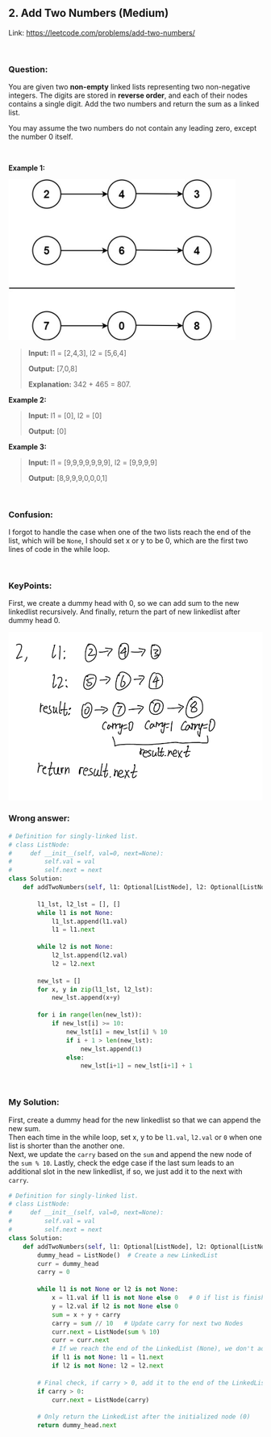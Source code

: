 ## 2. Add Two Numbers (Medium)

Link: https://leetcode.com/problems/add-two-numbers/

<br>

### Question:
You are given two **non-empty** linked lists representing two non-negative integers. The digits are stored in **reverse order**, and each of their nodes contains a single digit. Add the two numbers and return the sum as a linked list.

You may assume the two numbers do not contain any leading zero, except the number 0 itself.

<br>

**Example 1:**

<img src="images/addtwonumber1.jpg" alt="drawing" width="450"/>

> **Input:** l1 = [2,4,3], l2 = [5,6,4]
> 
> **Output:** [7,0,8]
>
> **Explanation:** 342 + 465 = 807.

**Example 2:**
> **Input:** l1 = [0], l2 = [0]
> 
> **Output:** [0]

**Example 3:**
> **Input:** l1 = [9,9,9,9,9,9,9], l2 = [9,9,9,9]
> 
> **Output:** [8,9,9,9,0,0,0,1]

<br>

### Confusion: 
I forgot to handle the case when one of the two lists reach the end of the list, which will be `None`, I should set x or y to be 0, which are the first two lines of code in the while loop.

<br>

### KeyPoints: 
First, we create a dummy head with 0, so we can add sum to the new linkedlist recursively. And finally, return the part of new linkedlist after dummy head 0.

<img src="images/addtwonumber1_2.png" alt="drawing" width="600"/>


<br>

### Wrong answer:
```python
# Definition for singly-linked list.
# class ListNode:
#     def __init__(self, val=0, next=None):
#         self.val = val
#         self.next = next
class Solution:
    def addTwoNumbers(self, l1: Optional[ListNode], l2: Optional[ListNode]) -> Optional[ListNode]:

        l1_lst, l2_lst = [], []
        while l1 is not None:
            l1_lst.append(l1.val)
            l1 = l1.next
            
        while l2 is not None:
            l2_lst.append(l2.val)
            l2 = l2.next

        new_lst = []
        for x, y in zip(l1_lst, l2_lst):
            new_lst.append(x+y)

        for i in range(len(new_lst)):
            if new_lst[i] >= 10:
                new_lst[i] = new_lst[i] % 10
                if i + 1 > len(new_lst):
                    new_lst.append(1)
                else:
                    new_lst[i+1] = new_lst[i+1] + 1
```

<br>

### My Solution:
First, create a dummy head for the new linkedlist so that we can append the new sum.  
Then each time in the while loop, set x, y to be `l1.val`, `l2.val` or `0` when one list is shorter than the another one.  
Next, we update the `carry` based on the `sum` and append the new node of the `sum % 10`.
Lastly, check the edge case if the last sum leads to an additional slot in the new linkedlist, if so, we just add it to the next with `carry`.
```python
# Definition for singly-linked list.
# class ListNode:
#     def __init__(self, val=0, next=None):
#         self.val = val
#         self.next = next
class Solution:
    def addTwoNumbers(self, l1: Optional[ListNode], l2: Optional[ListNode]) -> Optional[ListNode]:
        dummy_head = ListNode()  # Create a new LinkedList
        curr = dummy_head
        carry = 0
        
        while l1 is not None or l2 is not None:
            x = l1.val if l1 is not None else 0   # 0 if list is finished
            y = l2.val if l2 is not None else 0
            sum = x + y + carry
            carry = sum // 10   # Update carry for next two Nodes
            curr.next = ListNode(sum % 10)
            curr = curr.next
            # If we reach the end of the LinkedList (None), we don't advance
            if l1 is not None: l1 = l1.next
            if l2 is not None: l2 = l2.next

        # Final check, if carry > 0, add it to the end of the LinkedList
        if carry > 0:
            curr.next = ListNode(carry)

        # Only return the LinkedList after the initialized node (0)
        return dummy_head.next
```
